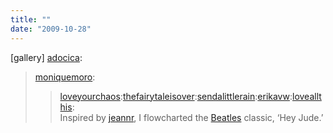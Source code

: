 ```yaml
---
title: ""
date: "2009-10-28"
---
```


\[gallery\] [adocica](http://adocica.tumblr.com/post/226151910/moniquemoro):

> [moniquemoro](http://moniquemoro.tumblr.com/post/226124494/loveyourchaos-thefairytaleisover-sendalittlerain-er):
> 
> > [loveyourchaos](http://loveyourchaos.tumblr.com/post/226114825/thefairytaleisover-sendalittlerain):[thefairytaleisover](http://thefairytaleisover.tumblr.com/post/226066711/sendalittlerain-erikavw-loveallthis):[sendalittlerain](http://sendalittlerain.tumblr.com/post/226047564/erikavw-loveallthis-inspired-by-jeannr-i):[erikavw](http://erikavw.tumblr.com/post/226047147):[loveallthis](http://loveallthis.tumblr.com/post/166124704):  
> > Inspired by [jeannr](http://jeannr.tumblr.com/post/165291081/i-made-a-flow-chart-that-we-might-better), I flowcharted the [Beatles](http://en.wikipedia.org/wiki/The_Beatles) classic, ‘Hey Jude.’
